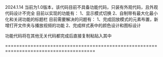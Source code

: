 2024.1.14 当前为1.0版本，该代码目前不具备功能代码，只装有外观代码，且外观代码设计不完全
目前以实现的功能有：
1、显示模式切换
2、自制带有最大化最小化和关闭功能的标题栏
目前需要解决的问题有：
1、完成回放模式的元素布置，新增打开文件夹与播放视频的功能
2、完成样式表中的颜色设计和图标设计

功能代码将在其他无关代码都完成后直接复制粘贴入其中

======================================================================================
